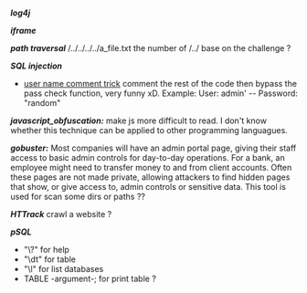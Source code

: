 #
#
#

**_log4j_**

**_iframe_**

**_path traversal_**
/../../../../a_file.txt the number of /../ base on the challenge ?

**_SQL injection_**
- [user name comment trick](https://www.w3schools.com/Sql/sql_comments.asp) comment the rest of the code then bypass the pass check function, very funny xD. Example: User: admin' -- Password: "random"

**_javascript_obfuscation:_** make js more difficult to read. I don't know whether this technique can be applied to other programming languagues. 

**_gobuster:_** Most companies will have an admin portal page, giving their staff access to basic admin controls for day-to-day operations. For a bank, an employee might need to transfer money to and from client accounts. Often these pages are not made private, allowing attackers to find hidden pages that show, or give access to, admin controls or sensitive data. This tool is used for scan some dirs or paths ??

**_HTTrack_** crawl a website ?

**_pSQL_**
- "\\?" for help
- "\dt" for table
- "\l" for list databases
- TABLE -argument-; for print table ?
